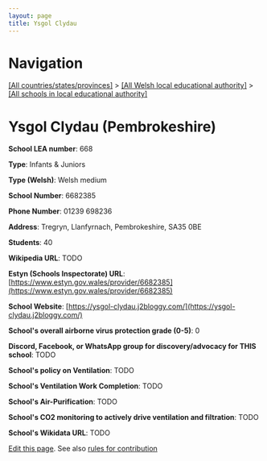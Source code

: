 ```yaml
---
layout: page
title: Ysgol Clydau
---
```

# Navigation

[[All countries/states/provinces]](../../..) > [[All Welsh local educational authority]](../..) > [[All schools in local educational authority]](..)

# Ysgol Clydau (Pembrokeshire)

**School LEA number**: 668

**Type**: Infants & Juniors

**Type (Welsh)**: Welsh medium

**School Number**: 6682385

**Phone Number**: 01239 698236

**Address**: Tregryn, Llanfyrnach, Pembrokeshire, SA35 0BE

**Students**: 40

**Wikipedia URL**: TODO

**Estyn (Schools Inspectorate) URL**: [https://www.estyn.gov.wales/provider/6682385](https://www.estyn.gov.wales/provider/6682385)

**School Website**: [https://ysgol-clydau.j2bloggy.com/](https://ysgol-clydau.j2bloggy.com/)

**School's overall airborne virus protection grade (0-5)**: 0

**Discord, Facebook, or WhatsApp group for discovery/advocacy for THIS school**: TODO

**School's policy on Ventilation**: TODO

**School's Ventilation Work Completion**: TODO

**School's Air-Purification**: TODO

**School's CO2 monitoring to actively drive ventilation and filtration**: TODO

**School's Wikidata URL**: TODO




[Edit this page](https://github.com/ventilate-schools/Wales/edit/prif/./Pembrokeshire/Ysgol_Clydau.md). See also [rules for contribution](../../../contribution-rules/)